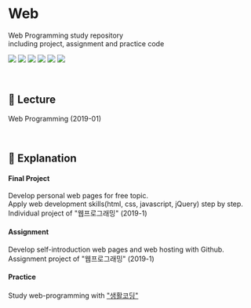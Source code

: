 # Web
Web Programming study repository  
including project, assignment and practice code

<img src="https://img.shields.io/badge/html5-E34F26?style=flat-square&logo=html5&logoColor=white"/></a>
<img src="https://img.shields.io/badge/css-1572B6?style=flat-square&logo=css3&logoColor=white"/></a>
<img src="https://img.shields.io/badge/Javascript-ffb13b?style=flat-square&logo=javascript&logoColor=white"/></a>
<img src="https://img.shields.io/badge/jQuery-0769AD?style=flat-square&logo=jquery&logoColor=white"/></a>
<img src="https://img.shields.io/badge/GitHub-181717?style=flat-square&logo=github&logoColor=white"/></a>
<img src="https://img.shields.io/badge/Visual Studio Code-007ACC?style=flat-square&logo=visualstudiocode&logoColor=white"/></a>

<br>

## 📖 Lecture
Web Programming (2019-01)

<br>

## 🔎 Explanation
#### Final Project 
Develop personal web pages for free topic. <br>
Apply web development skills(html, css, javascript, jQuery) step by step. <br>
Individual project of "웹프로그래밍" (2019-1)

#### Assignment 
Develop self-introduction web pages and web hosting with Github. <br>
Assignment project of "웹프로그래밍" (2019-1)

#### Practice 
Study web-programming with ["생활코딩"](https://opentutorials.org/course/1688) 
